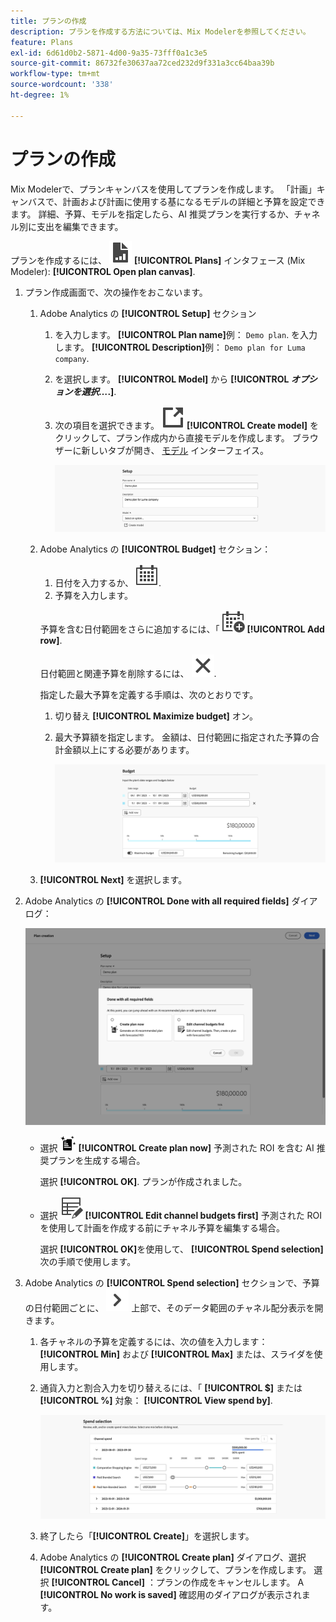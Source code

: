 ```yaml
---
title: プランの作成
description: プランを作成する方法については、Mix Modelerを参照してください。
feature: Plans
exl-id: 6d61d0b2-5871-4d00-9a35-73fff0a1c3e5
source-git-commit: 86732fe30637aa72ced232d9f331a3cc64baa39b
workflow-type: tm+mt
source-wordcount: '338'
ht-degree: 1%

---
```



# プランの作成

Mix Modelerで、プランキャンバスを使用してプランを作成します。 「計画」キャンバスで、計画および計画に使用する基になるモデルの詳細と予算を設定できます。 詳細、予算、モデルを指定したら、AI 推奨プランを実行するか、チャネル別に支出を編集できます。

プランを作成するには、 ![PLan](../assets/icons/FileChart.svg) **[!UICONTROL Plans]** インタフェース (Mix Modeler): **[!UICONTROL Open plan canvas]**.

1. プラン作成画面で、次の操作をおこないます。

   1. Adobe Analytics の **[!UICONTROL Setup]** セクション

      1. を入力します。 **[!UICONTROL Plan name]**&#x200B;例： `Demo plan`. を入力します。 **[!UICONTROL Description]**&#x200B;例： `Demo plan for Luma company`.
      1. を選択します。 **[!UICONTROL Model]** から **[!UICONTROL _オプションを選択…_.]**.
      1. 次の項目を選択できます。 ![LinkOut](../assets/icons/LinkOut.svg) **[!UICONTROL Create model]** をクリックして、プラン作成内から直接モデルを作成します。 ブラウザーに新しいタブが開き、 [モデル](../models/overview.md) インターフェイス。

         ![プラン設定](../assets/plan-setup.png)

   1. Adobe Analytics の **[!UICONTROL Budget]** セクション：

      1. 日付を入力するか、 ![カレンダー](../assets/icons/Calendar.svg).
      1. 予算を入力します。

      予算を含む日付範囲をさらに追加するには、「 ![CalendarAdd](../assets/icons/CalendarAdd.svg) **[!UICONTROL Add row]**.

      日付範囲と関連予算を削除するには、 ![閉じる](../assets/icons/Close.svg).

      指定した最大予算を定義する手順は、次のとおりです。

      1. 切り替え **[!UICONTROL Maximize budget]** オン。
      1. 最大予算額を指定します。 金額は、日付範囲に指定された予算の合計金額以上にする必要があります。

         ![予算の計画](../assets/plan-budget.png)

   1. **[!UICONTROL Next]** を選択します。

1. Adobe Analytics の **[!UICONTROL Done with all required fields]** ダイアログ：

   ![計画完了](../assets/plan-done-required-fields.png)

   * 選択 <img src="../assets/icons/NewPlan.svg" width="25" /> **[!UICONTROL Create plan now]** 予測された ROI を含む AI 推奨プランを生成する場合。

     選択 **[!UICONTROL OK]**. プランが作成されました。


   * 選択 ![TableEdit](../assets/icons/TableEdit.svg) **[!UICONTROL Edit channel budgets first]** 予測された ROI を使用して計画を作成する前にチャネル予算を編集する場合。

     選択 **[!UICONTROL OK]**&#x200B;を使用して、 **[!UICONTROL Spend selection]** 次の手順で使用します。



1. Adobe Analytics の **[!UICONTROL Spend selection]** セクションで、予算の日付範囲ごとに、 ![シェブロン](../assets/icons/ChevronRight.svg) 上部で、そのデータ範囲のチャネル配分表示を開きます。

   1. 各チャネルの予算を定義するには、次の値を入力します： **[!UICONTROL Min]** および **[!UICONTROL Max]** または、スライダを使用します。

   1. 通貨入力と割合入力を切り替えるには、「 **[!UICONTROL $]** または **[!UICONTROL %]** 対象： **[!UICONTROL View spend by]**.

      ![支出の選択](../assets/plan-spend-selection.png)

   1. 終了したら「**[!UICONTROL Create]**」を選択します。

   1. Adobe Analytics の **[!UICONTROL Create plan]** ダイアログ、選択 **[!UICONTROL Create plan]** をクリックして、プランを作成します。 選択 **[!UICONTROL Cancel]** ：プランの作成をキャンセルします。 A **[!UICONTROL No work is saved]** 確認用のダイアログが表示されます。
